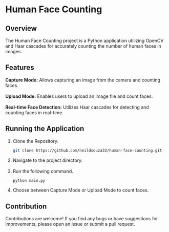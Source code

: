 # Human Face Counting
## Overview
The Human Face Counting project is a Python application utilizing OpenCV and Haar cascades for accurately counting the number of human faces in images.

## Features
**Capture Mode:** Allows capturing an image from the camera and counting faces.</br>  </br>
**Upload Mode:** Enables users to upload an image file and count faces.</br>  </br>
**Real-time Face Detection:** Utilizes Haar cascades for detecting and counting faces in real-time.</br>

## Running the Application

1. Clone the Repository.
   </br>
   ```bash
   git clone https://github.com/neildsouza32/human-face-counting.git
   ```
2. Navigate to the project directory.  </br>  </br>
3. Run the following command.
   ```bash
   python main.py
   ```
4. Choose between Capture Mode or Upload Mode to count faces.

## Contribution
Contributions are welcome! If you find any bugs or have suggestions for improvements, please open an issue or submit a pull request.

